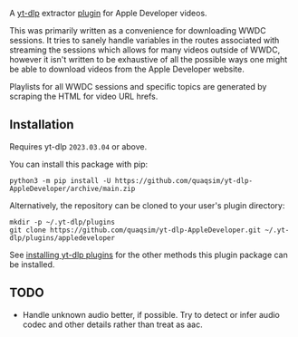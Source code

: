 A [yt-dlp](https://github.com/yt-dlp/yt-dlp) extractor [plugin](https://github.com/yt-dlp/yt-dlp#plugins) for Apple Developer videos.

This was primarily written as a convenience for downloading WWDC sessions. It tries to sanely handle variables in the routes associated
with streaming the sessions which allows for many videos outside of WWDC, however it isn't written to be exhaustive of all the possible
ways one might be able to download videos from the Apple Developer website.

Playlists for all WWDC sessions and specific topics are generated by scraping the HTML for video URL hrefs.

## Installation

Requires yt-dlp `2023.03.04` or above.

You can install this package with pip:
```
python3 -m pip install -U https://github.com/quaqsim/yt-dlp-AppleDeveloper/archive/main.zip
```

Alternatively, the repository can be cloned to your user's plugin directory:
```
mkdir -p ~/.yt-dlp/plugins
git clone https://github.com/quaqsim/yt-dlp-AppleDeveloper.git ~/.yt-dlp/plugins/appledeveloper
```

See [installing yt-dlp plugins](https://github.com/yt-dlp/yt-dlp#installing-plugins) for the other methods this plugin package can be installed.

## TODO

 * Handle unknown audio better, if possible. Try to detect or infer audio codec and other details rather than treat as aac.
